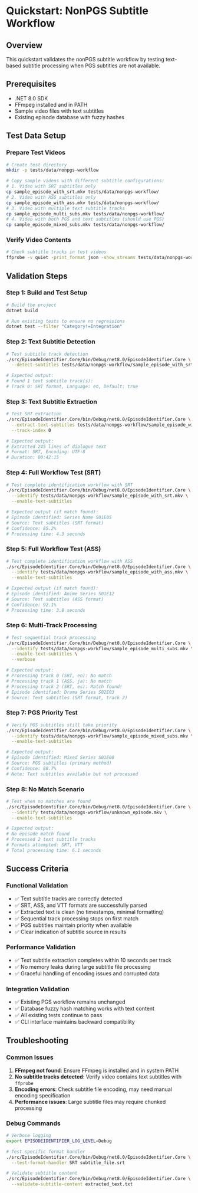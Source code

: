# Quickstart: NonPGS Subtitle Workflow

## Overview

This quickstart validates the nonPGS subtitle workflow by testing text-based subtitle processing when PGS subtitles are not available.

## Prerequisites

- .NET 8.0 SDK
- FFmpeg installed and in PATH
- Sample video files with text subtitles
- Existing episode database with fuzzy hashes

## Test Data Setup

### Prepare Test Videos

```bash
# Create test directory
mkdir -p tests/data/nonpgs-workflow

# Copy sample videos with different subtitle configurations:
# 1. Video with SRT subtitles only
cp sample_episode_with_srt.mkv tests/data/nonpgs-workflow/
# 2. Video with ASS subtitles only  
cp sample_episode_with_ass.mkv tests/data/nonpgs-workflow/
# 3. Video with multiple text subtitle tracks
cp sample_episode_multi_subs.mkv tests/data/nonpgs-workflow/
# 4. Video with both PGS and text subtitles (should use PGS)
cp sample_episode_mixed_subs.mkv tests/data/nonpgs-workflow/
```

### Verify Video Contents

```bash
# Check subtitle tracks in test videos
ffprobe -v quiet -print_format json -show_streams tests/data/nonpgs-workflow/sample_episode_with_srt.mkv | jq '.streams[] | select(.codec_type=="subtitle")'
```

## Validation Steps

### Step 1: Build and Test Setup

```bash
# Build the project
dotnet build

# Run existing tests to ensure no regressions
dotnet test --filter "Category!=Integration"
```

### Step 2: Text Subtitle Detection

```bash
# Test subtitle track detection
./src/EpisodeIdentifier.Core/bin/Debug/net8.0/EpisodeIdentifier.Core \
  --detect-subtitles tests/data/nonpgs-workflow/sample_episode_with_srt.mkv

# Expected output:
# Found 1 text subtitle track(s):
# Track 0: SRT format, Language: en, Default: true
```

### Step 3: Text Subtitle Extraction

```bash
# Test SRT extraction
./src/EpisodeIdentifier.Core/bin/Debug/net8.0/EpisodeIdentifier.Core \
  --extract-text-subtitles tests/data/nonpgs-workflow/sample_episode_with_srt.mkv \
  --track-index 0

# Expected output:
# Extracted 245 lines of dialogue text
# Format: SRT, Encoding: UTF-8
# Duration: 00:42:15
```

### Step 4: Full Workflow Test (SRT)

```bash
# Test complete identification workflow with SRT
./src/EpisodeIdentifier.Core/bin/Debug/net8.0/EpisodeIdentifier.Core \
  --identify tests/data/nonpgs-workflow/sample_episode_with_srt.mkv \
  --enable-text-subtitles

# Expected output (if match found):
# Episode identified: Series Name S01E05
# Source: Text subtitles (SRT format)
# Confidence: 85.2%
# Processing time: 4.3 seconds
```

### Step 5: Full Workflow Test (ASS)

```bash
# Test complete identification workflow with ASS
./src/EpisodeIdentifier.Core/bin/Debug/net8.0/EpisodeIdentifier.Core \
  --identify tests/data/nonpgs-workflow/sample_episode_with_ass.mkv \
  --enable-text-subtitles

# Expected output (if match found):
# Episode identified: Anime Series S01E12
# Source: Text subtitles (ASS format)
# Confidence: 92.1%
# Processing time: 3.8 seconds
```

### Step 6: Multi-Track Processing

```bash
# Test sequential track processing
./src/EpisodeIdentifier.Core/bin/Debug/net8.0/EpisodeIdentifier.Core \
  --identify tests/data/nonpgs-workflow/sample_episode_multi_subs.mkv \
  --enable-text-subtitles \
  --verbose

# Expected output:
# Processing track 0 (SRT, en): No match
# Processing track 1 (ASS, ja): No match  
# Processing track 2 (SRT, es): Match found!
# Episode identified: Drama Series S02E03
# Source: Text subtitles (SRT format, track 2)
```

### Step 7: PGS Priority Test

```bash
# Verify PGS subtitles still take priority
./src/EpisodeIdentifier.Core/bin/Debug/net8.0/EpisodeIdentifier.Core \
  --identify tests/data/nonpgs-workflow/sample_episode_mixed_subs.mkv \
  --enable-text-subtitles

# Expected output:
# Episode identified: Mixed Series S01E08
# Source: PGS subtitles (primary method)
# Confidence: 88.7%
# Note: Text subtitles available but not processed
```

### Step 8: No Match Scenario

```bash
# Test when no matches are found
./src/EpisodeIdentifier.Core/bin/Debug/net8.0/EpisodeIdentifier.Core \
  --identify tests/data/nonpgs-workflow/unknown_episode.mkv \
  --enable-text-subtitles

# Expected output:
# No episode match found
# Processed 2 text subtitle tracks
# Formats attempted: SRT, VTT
# Total processing time: 6.1 seconds
```

## Success Criteria

### Functional Validation

- ✅ Text subtitle tracks are correctly detected
- ✅ SRT, ASS, and VTT formats are successfully parsed
- ✅ Extracted text is clean (no timestamps, minimal formatting)
- ✅ Sequential track processing stops on first match
- ✅ PGS subtitles maintain priority when available
- ✅ Clear indication of subtitle source in results

### Performance Validation

- ✅ Text subtitle extraction completes within 10 seconds per track
- ✅ No memory leaks during large subtitle file processing
- ✅ Graceful handling of encoding issues and corrupted data

### Integration Validation  

- ✅ Existing PGS workflow remains unchanged
- ✅ Database fuzzy hash matching works with text content
- ✅ All existing tests continue to pass
- ✅ CLI interface maintains backward compatibility

## Troubleshooting

### Common Issues

1. **FFmpeg not found**: Ensure FFmpeg is installed and in system PATH
2. **No subtitle tracks detected**: Verify video contains text subtitles with `ffprobe`
3. **Encoding errors**: Check subtitle file encoding, may need manual encoding specification
4. **Performance issues**: Large subtitle files may require chunked processing

### Debug Commands

```bash
# Verbose logging
export EPISODEIDENTIFIER_LOG_LEVEL=Debug

# Test specific format handler
./src/EpisodeIdentifier.Core/bin/Debug/net8.0/EpisodeIdentifier.Core \
  --test-format-handler SRT subtitle_file.srt

# Validate subtitle content
./src/EpisodeIdentifier.Core/bin/Debug/net8.0/EpisodeIdentifier.Core \
  --validate-subtitle-content extracted_text.txt
```
